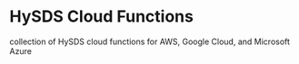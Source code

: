 # HySDS Cloud Functions
collection of HySDS cloud functions for AWS, Google Cloud, and Microsoft Azure

